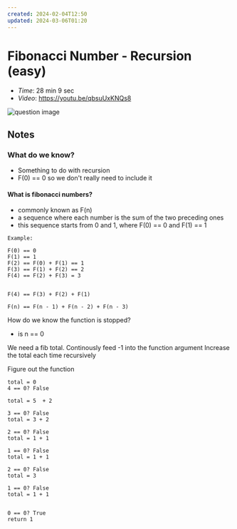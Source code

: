 ```yaml
---
created: 2024-02-04T12:50
updated: 2024-03-06T01:20
---
```

# Fibonacci Number - Recursion (easy)

- *Time*: 28 min 9 sec
- *Video*: https://youtu.be/qbsuUxKNQs8

![question image](Permanent/Education/coding_interview/LeetCode/archive/fibonacci_number/img/image0.png)

## Notes


### What do we know?

- Something to do with recursion
- F(0) == 0 so we don't really need to include it

#### What is fibonacci numbers?
- commonly known as F(n)
- a sequence where each number is the sum of the two preceding ones
- this sequence starts from 0 and 1, where F(0) == 0 and F(1) == 1


```
Example:

F(0) == 0
F(1) == 1
F(2) == F(0) + F(1) == 1
F(3) == F(1) + F(2) == 2
F(4) == F(2) + F(3) = 3


F(4) == F(3) + F(2) + F(1)

F(n) == F(n - 1) + F(n - 2) + F(n - 3)
```

How do we know the function is stopped?
- is n == 0




We need a fib total.
Continously feed -1 into the function argument
Increase the total each time recursively 

Figure out the function

```python3
total = 0
4 == 0? False

total = 5  + 2

3 == 0? False
total = 3 + 2

2 == 0? False 
total = 1 + 1

1 == 0? False
total = 1 + 1

2 == 0? False
total = 3

1 == 0? False 
total = 1 + 1


0 == 0? True
return 1
```










